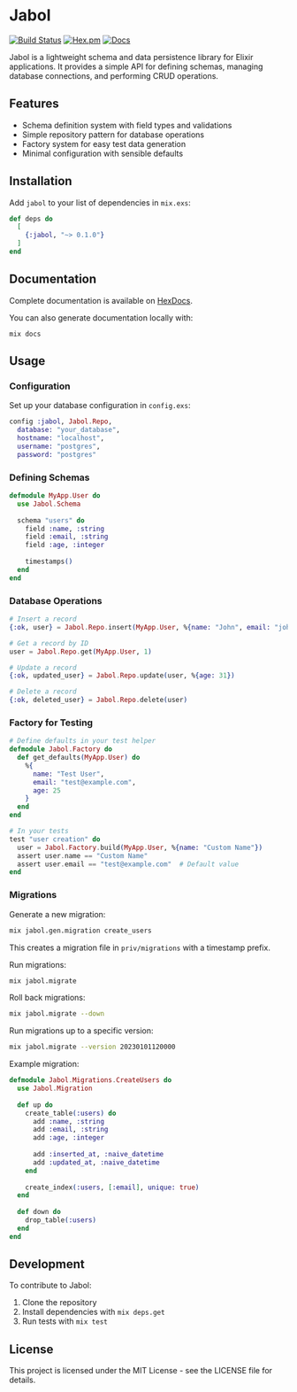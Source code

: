 # Jabol

[![Build Status](https://github.com/siyomai/jabol/actions/workflows/ci.yml/badge.svg)](https://github.com/siyomai/jabol/actions/workflows/ci.yml)
[![Hex.pm](https://img.shields.io/hexpm/v/jabol.svg)](https://hex.pm/packages/jabol)
[![Docs](https://img.shields.io/badge/hex-docs-blue.svg)](https://hexdocs.pm/jabol)

Jabol is a lightweight schema and data persistence library for Elixir applications. It provides a simple API for defining schemas, managing database connections, and performing CRUD operations.

## Features

- Schema definition system with field types and validations
- Simple repository pattern for database operations
- Factory system for easy test data generation
- Minimal configuration with sensible defaults

## Installation

Add `jabol` to your list of dependencies in `mix.exs`:

```elixir
def deps do
  [
    {:jabol, "~> 0.1.0"}
  ]
end
```

## Documentation

Complete documentation is available on [HexDocs](https://hexdocs.pm/jabol).

You can also generate documentation locally with:

```shell
mix docs
```

## Usage

### Configuration

Set up your database configuration in `config.exs`:

```elixir
config :jabol, Jabol.Repo,
  database: "your_database",
  hostname: "localhost",
  username: "postgres",
  password: "postgres"
```

### Defining Schemas

```elixir
defmodule MyApp.User do
  use Jabol.Schema
  
  schema "users" do
    field :name, :string
    field :email, :string
    field :age, :integer
    
    timestamps()
  end
end
```

### Database Operations

```elixir
# Insert a record
{:ok, user} = Jabol.Repo.insert(MyApp.User, %{name: "John", email: "john@example.com", age: 30})

# Get a record by ID
user = Jabol.Repo.get(MyApp.User, 1)

# Update a record
{:ok, updated_user} = Jabol.Repo.update(user, %{age: 31})

# Delete a record
{:ok, deleted_user} = Jabol.Repo.delete(user)
```

### Factory for Testing

```elixir
# Define defaults in your test helper
defmodule Jabol.Factory do
  def get_defaults(MyApp.User) do
    %{
      name: "Test User",
      email: "test@example.com",
      age: 25
    }
  end
end

# In your tests
test "user creation" do
  user = Jabol.Factory.build(MyApp.User, %{name: "Custom Name"})
  assert user.name == "Custom Name"
  assert user.email == "test@example.com"  # Default value
end
```

### Migrations

Generate a new migration:

```bash
mix jabol.gen.migration create_users
```

This creates a migration file in `priv/migrations` with a timestamp prefix.

Run migrations:

```bash
mix jabol.migrate
```

Roll back migrations:

```bash
mix jabol.migrate --down
```

Run migrations up to a specific version:

```bash
mix jabol.migrate --version 20230101120000
```

Example migration:

```elixir
defmodule Jabol.Migrations.CreateUsers do
  use Jabol.Migration
  
  def up do
    create_table(:users) do
      add :name, :string
      add :email, :string
      add :age, :integer
      
      add :inserted_at, :naive_datetime
      add :updated_at, :naive_datetime
    end
    
    create_index(:users, [:email], unique: true)
  end
  
  def down do
    drop_table(:users)
  end
end
```

## Development

To contribute to Jabol:

1. Clone the repository
2. Install dependencies with `mix deps.get`
3. Run tests with `mix test`

## License

This project is licensed under the MIT License - see the LICENSE file for details.